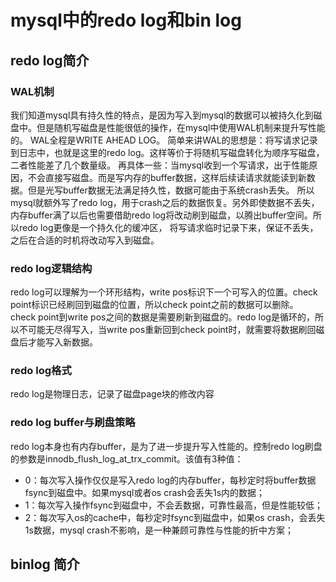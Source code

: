 # mysql中的redo log和bin log

## redo log简介

### WAL机制
我们知道mysql具有持久性的特点，是因为写入到mysql的数据可以被持久化到磁盘中。但是随机写磁盘是性能很低的操作，在mysql中使用WAL机制来提升写性能的。
WAL全程是WRITE AHEAD LOG。
简单来讲WAL的思想是：将写请求记录到日志中，也就是这里的redo log。这样等价于将随机写磁盘转化为顺序写磁盘，二者性能差了几个数量级。
再具体一些：当mysql收到一个写请求，出于性能原因，不会直接写磁盘。而是写内存的buffer数据，这样后续读请求就能读到新数据。但是光写buffer数据无法满足持久性，数据可能由于系统crash丢失。
所以mysql就额外写了redo log，用于crash之后的数据恢复。另外即使数据不丢失，内存buffer满了以后也需要借助redo log将改动刷到磁盘，以腾出buffer空间。所以redo log更像是一个持久化的缓冲区，
将写请求临时记录下来，保证不丢失，之后在合适的时机将改动写入到磁盘。

### redo log逻辑结构
redo log可以理解为一个环形结构，write pos标识下一个可写入的位置。check point标识已经刷回到磁盘的位置，所以check point之前的数据可以删除。
check point到write pos之间的数据是需要刷新到磁盘的。redo log是循环的，所以不可能无尽得写入，当write pos重新回到check point时，就需要将数据刷回磁盘后才能写入新数据。

### redo log格式
redo log是物理日志，记录了磁盘page块的修改内容

### redo log buffer与刷盘策略
redo log本身也有内存buffer，是为了进一步提升写入性能的。控制redo log刷盘的参数是innodb_flush_log_at_trx_commit。该值有3种值：
- 0：每次写入操作仅仅是写入redo log的内存buffer，每秒定时将buffer数据fsync到磁盘中。如果mysql或者os crash会丢失1s内的数据；
- 1：每次写入操作fsync到磁盘中，不会丢数据，可靠性最高，但是性能较低；
- 2：每次写入os的cache中，每秒定时fsync到磁盘中，如果os crash，会丢失1s数据，mysql crash不影响，是一种兼顾可靠性与性能的折中方案；

## binlog 简介


